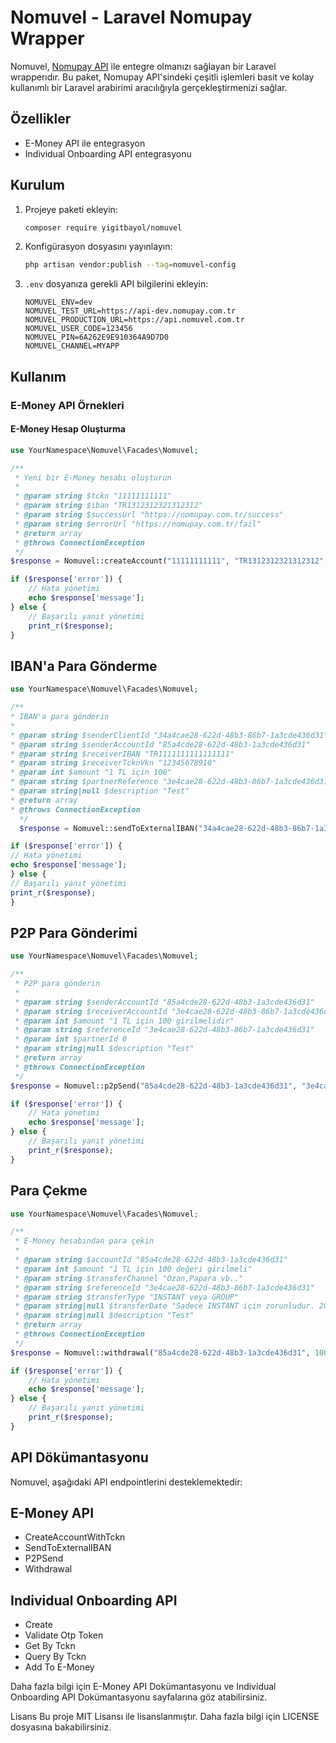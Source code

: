 # Nomuvel - Laravel Nomupay Wrapper

Nomuvel, [Nomupay API](https://www.nomupay.com.tr) ile entegre olmanızı sağlayan bir Laravel wrapperıdır. Bu paket, Nomupay API'sindeki çeşitli işlemleri basit ve kolay kullanımlı bir Laravel arabirimi aracılığıyla gerçekleştirmenizi sağlar.

## Özellikler

- E-Money API ile entegrasyon
- Individual Onboarding API entegrasyonu
## Kurulum

1. Projeye paketi ekleyin:

    ```bash
    composer require yigitbayol/nomuvel
    ```

2. Konfigürasyon dosyasını yayınlayın:

    ```bash
    php artisan vendor:publish --tag=nomuvel-config
    ```

3. `.env` dosyanıza gerekli API bilgilerini ekleyin:

    ```env
    NOMUVEL_ENV=dev
    NOMUVEL_TEST_URL=https://api-dev.nomupay.com.tr
    NOMUVEL_PRODUCTION_URL=https://api.nomuvel.com.tr
    NOMUVEL_USER_CODE=123456
    NOMUVEL_PIN=6A262E9E910364A9D7D0
    NOMUVEL_CHANNEL=MYAPP
    ```

## Kullanım

### E-Money API Örnekleri

#### E-Money Hesap Oluşturma

```php
use YourNamespace\Nomuvel\Facades\Nomuvel;

/**
 * Yeni bir E-Money hesabı oluşturun
 *
 * @param string $tckn "11111111111"
 * @param string $iban "TR1312312321312312"
 * @param string $successUrl "https://nomupay.com.tr/success"
 * @param string $errorUrl "https://nomupay.com.tr/fail"
 * @return array
 * @throws ConnectionException
 */
$response = Nomuvel::createAccount("11111111111", "TR1312312321312312", "https://nomupay.com.tr/success", "https://nomupay.com.tr/fail");

if ($response['error']) {
    // Hata yönetimi
    echo $response['message'];
} else {
    // Başarılı yanıt yönetimi
    print_r($response);
}
```

## IBAN'a Para Gönderme
```php
use YourNamespace\Nomuvel\Facades\Nomuvel;

/**
* IBAN'a para gönderin
*
* @param string $senderClientId "34a4cae28-622d-48b3-86b7-1a3cde436d31"
* @param string $senderAccountId "85a4cde28-622d-48b3-1a3cde436d31"
* @param string $receiverIBAN "TR1111111111111111"
* @param string $receiverTcknVkn "12345678910"
* @param int $amount "1 TL için 100"
* @param string $partnerReference "3e4cae28-622d-48b3-86b7-1a3cde436d31"
* @param string|null $description "Test"
* @return array
* @throws ConnectionException
  */
  $response = Nomuvel::sendToExternalIBAN("34a4cae28-622d-48b3-86b7-1a3cde436d31", "85a4cde28-622d-48b3-1a3cde436d31", "TR1111111111111111", "12345678910", 100, "3e4cae28-622d-48b3-86b7-1a3cde436d31", "Test");

if ($response['error']) {
// Hata yönetimi
echo $response['message'];
} else {
// Başarılı yanıt yönetimi
print_r($response);
}
```

## P2P Para Gönderimi
```php
use YourNamespace\Nomuvel\Facades\Nomuvel;

/**
 * P2P para gönderin
 *
 * @param string $senderAccountId "85a4cde28-622d-48b3-1a3cde436d31"
 * @param string $receiverAccountId "3e4cae28-622d-48b3-86b7-1a3cde436d31"
 * @param int $amount "1 TL için 100 girilmelidir"
 * @param string $referenceId "3e4cae28-622d-48b3-86b7-1a3cde436d31"
 * @param int $partnerId 0
 * @param string|null $description "Test"
 * @return array
 * @throws ConnectionException
 */
$response = Nomuvel::p2pSend("85a4cde28-622d-48b3-1a3cde436d31", "3e4cae28-622d-48b3-86b7-1a3cde436d31", 100, "3e4cae28-622d-48b3-86b7-1a3cde436d31", 0, "Test");

if ($response['error']) {
    // Hata yönetimi
    echo $response['message'];
} else {
    // Başarılı yanıt yönetimi
    print_r($response);
}

```

## Para Çekme
```php
use YourNamespace\Nomuvel\Facades\Nomuvel;

/**
 * E-Money hesabından para çekin
 *
 * @param string $accountId "85a4cde28-622d-48b3-1a3cde436d31"
 * @param int $amount "1 TL için 100 değeri girilmeli"
 * @param string $transferChannel "Ozan,Papara vb.."
 * @param string $referenceId "3e4cae28-622d-48b3-86b7-1a3cde436d31"
 * @param string $transferType "INSTANT veya GROUP"
 * @param string|null $transferDate "Sadece INSTANT için zorunludur. 2024-08-14T09:45:02.289Z"
 * @param string|null $description "Test"
 * @return array
 * @throws ConnectionException
 */
$response = Nomuvel::withdrawal("85a4cde28-622d-48b3-1a3cde436d31", 100, "Ozan", "3e4cae28-622d-48b3-86b7-1a3cde436d31", "INSTANT", "2024-08-14T09:45:02.289Z", "Test");

if ($response['error']) {
    // Hata yönetimi
    echo $response['message'];
} else {
    // Başarılı yanıt yönetimi
    print_r($response);
}

```
## API Dökümantasyonu
Nomuvel, aşağıdaki API endpointlerini desteklemektedir:

## E-Money API

* CreateAccountWithTckn
* SendToExternalIBAN
* P2PSend
* Withdrawal

## Individual Onboarding API
* Create
* Validate Otp Token
* Get By Tckn
* Query By Tckn
* Add To E-Money

Daha fazla bilgi için E-Money API Dokümantasyonu ve Individual Onboarding API Dokümantasyonu sayfalarına göz atabilirsiniz.

Lisans
Bu proje MIT Lisansı ile lisanslanmıştır. Daha fazla bilgi için LICENSE dosyasına bakabilirsiniz.
